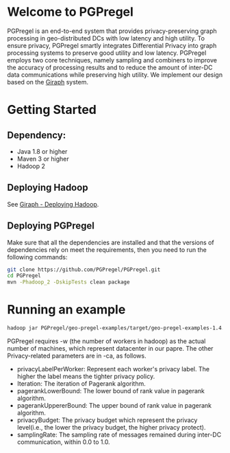 
# Welcome to PGPregel

PGPregel is an end-to-end system that provides privacy-preserving graph processing in geo-distributed DCs with low latency and high utility.  To ensure privacy, PGPregel smartly integrates Differential Privacy into graph processing systems to preserve good utility and low latency. PGPregel employs two core techniques, namely sampling and combiners to improve the accuracy of processing results and to reduce the amount of inter-DC data communications while preserving high utility. We implement our design based on the [Giraph](https://giraph.apache.org/) system.

# Getting Started

## Dependency:

- Java 1.8 or higher
- Maven 3 or higher
- Hadoop 2

## Deploying Hadoop

See [Giraph - Deploying Hadoop](https://giraph.apache.org/quick_start.html#qs_section_2). 

## Deploying PGPregel

Make sure that all the dependencies are installed and that the versions of dependencies rely on meet the requirements, then you need to run the following commands:

```bash
git clone https://github.com/PGPregel/PGPregel.git
cd PGPregel
mvn -Phadoop_2 -DskipTests clean package
```

# Running an example

```bash
hadoop jar PGPregel/geo-pregel-examples/target/geo-pregel-examples-1.4.0-SNAPSHOT-for-hadoop-2.5.1-jar-with-dependencies.jar org.apache.giraph.GiraphRunner org.apache.giraph.examples.SimplePageRankComputation  -vif org.apache.giraph.io.formats.JsonLongDoubleFloatDoubleVertexInputFormat  -vip /livejournal_json -vof org.apache.giraph.io.formats.IdWithValueTextOutputFormat -op /output -w 5 -ca mapred.job.tracker=localhost,privacyLabelPerWorker="2 3 1 3 3",pagerankIteration=20,pagerankLowerBound=0.15,pagerankUppererBound=500,samplingRate=0.8  -mc org.apache.giraph.examples.SimplePageRankComputation\$SimplePageRankMasterCompute
```


PGPregel requires -w (the number of workers in hadoop) as the actual number of machines, which represent datacenter in our papre. The other Privacy-related parameters are in -ca, as follows.

- privacyLabelPerWorker: Represent each worker's privacy label. The higher the label means the tighter privacy policy.
- Iteration: The iteration of Pagerank algorithm.
- pagerankLowerBound: The lower bound of rank value in pagerank algorithm.
- pagerankUppererBound: The upper bound of rank value in pagerank algorithm.
- privacyBudget: The privacy budget which represent the privacy level(i.e., the lower the privacy budget, the higher privacy protect).
- samplingRate: The sampling rate of messages remained during inter-DC communication, within 0.0 to 1.0. 
